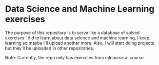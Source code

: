 # Data Science and Machine Learning exercises


The purpose of this repository is to serve like a database of solved exercises I did to learn about data science and machine learning, I keep learning so maybe I'll upload another more. Also, I will start doing projects but they'll be uploaded in other repositories.

Note: Currently, the repo only has exercises from mlcourse.ai course.
